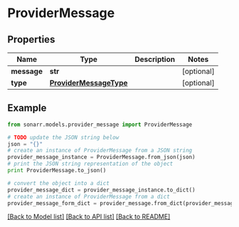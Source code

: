 # ProviderMessage


## Properties
Name | Type | Description | Notes
------------ | ------------- | ------------- | -------------
**message** | **str** |  | [optional] 
**type** | [**ProviderMessageType**](ProviderMessageType.md) |  | [optional] 

## Example

```python
from sonarr.models.provider_message import ProviderMessage

# TODO update the JSON string below
json = "{}"
# create an instance of ProviderMessage from a JSON string
provider_message_instance = ProviderMessage.from_json(json)
# print the JSON string representation of the object
print ProviderMessage.to_json()

# convert the object into a dict
provider_message_dict = provider_message_instance.to_dict()
# create an instance of ProviderMessage from a dict
provider_message_form_dict = provider_message.from_dict(provider_message_dict)
```
[[Back to Model list]](../README.md#documentation-for-models) [[Back to API list]](../README.md#documentation-for-api-endpoints) [[Back to README]](../README.md)


